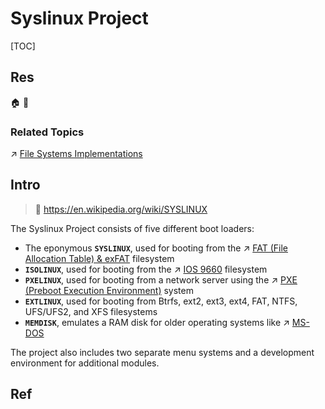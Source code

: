 # Syslinux Project

[TOC]



## Res
🏠 
🚧 


### Related Topics
↗ [File Systems Implementations](../../../../Operating%20System%20(Theory%20Part)/OS%20IO%20System/IO%20Generality%20(via%20Abstraction)/File%20&%20File%20System/🎯%20File%20Systems%20Implementations/File%20Systems%20Implementations.md)



## Intro
> 🔗 https://en.wikipedia.org/wiki/SYSLINUX

The Syslinux Project consists of five different boot loaders:
- The eponymous **`SYSLINUX`**, used for booting from the ↗ [FAT (File Allocation Table) & exFAT](../../../../Operating%20System%20(Theory%20Part)/OS%20IO%20System/IO%20Generality%20(via%20Abstraction)/File%20&%20File%20System/🎯%20File%20Systems%20Implementations/Disk%20and%20Non-rotating%20File%20Systems/Flash%20Memory%20&%20SSD%20File%20Systems/FAT%20(File%20Allocation%20Table)%20&%20exFAT/FAT%20(File%20Allocation%20Table)%20&%20exFAT.md) filesystem
- **`ISOLINUX`**, used for booting from the ↗ [IOS 9660](../../../../Operating%20System%20(Theory%20Part)/OS%20IO%20System/IO%20Generality%20(via%20Abstraction)/File%20&%20File%20System/🎯%20File%20Systems%20Implementations/Disk%20and%20Non-rotating%20File%20Systems/Optic%20Disk%20File%20Systems/IOS%209660.md) filesystem
- **`PXELINUX`**, used for booting from a network server using the ↗ [PXE (Preboot Execution Environment)](../🛰️%20Network%20Booting/PXE%20(Preboot%20Execution%20Environment)/PXE%20(Preboot%20Execution%20Environment).md) system
- **`EXTLINUX`**, used for booting from Btrfs, ext2, ext3, ext4, FAT, NTFS, UFS/UFS2, and XFS filesystems
- **`MEMDISK`**, emulates a RAM disk for older operating systems like ↗ [MS-DOS](../../../../../🥷🏼%20Operating%20System%20(Engineering%20Part)/Microsoft%20Operating%20Systems/MS-DOS/MS-DOS.md)

The project also includes two separate menu systems and a development environment for additional modules.



## Ref
[🤔 Syslinux | Arch Linux Wiki]: https://wiki.archlinux.org/title/Syslinux#Installing_the_Syslinux_boot_loader
	